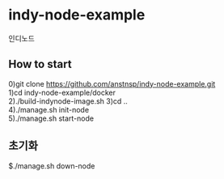 # indy-node-example
인디노드

## How to start 
0)git clone https://github.com/anstnsp/indy-node-example.git    
1)cd indy-node-example/docker     
2)./build-indynode-image.sh
3)cd ..      
4)./manage.sh init-node   
5)./manage.sh start-node  

## 초기화 
$./manage.sh down-node 
